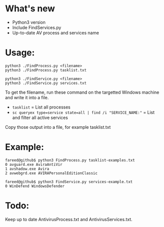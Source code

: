 # What's new
- Python3 version
- Include FindServices.py
- Up-to-date AV process and services name

# Usage:
```
python3 ./FindProcess.py <filename>
python3 ./FindProcess.py tasklist.txt

python3 ./FindService.py <filename>
python3 ./FindService.py services.txt
```

To get the filename, run these command on the targetted Windows machine and write it into a file.
- `tasklist` = List all processes
- `sc queryex type=service state=all | find /i "SERVICE_NAME:"` = List and filter all active services

Copy those output into a file, for example tasklist.txt

# Example:
```
fareed@github$ python3 FindProcess.py tasklist-examples.txt
0 avguard.exe AviraAntiVir
1 avshadow.exe Avira
2 avwebgrd.exe AVIRAPersonalEditionClassic

fareed@github$ python3 FindService.py services-example.txt
0 WinDefend WindowsDefender
```

# Todo:
Keep up to date AntivirusProcess.txt and AntivirusServices.txt.
